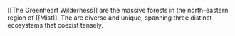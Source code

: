 [[The Greenheart Wilderness]] are the massive forests in the north-eastern region of [[Mist]]. The are diverse and unique, spanning three distinct ecosystems that coexist tensely. 